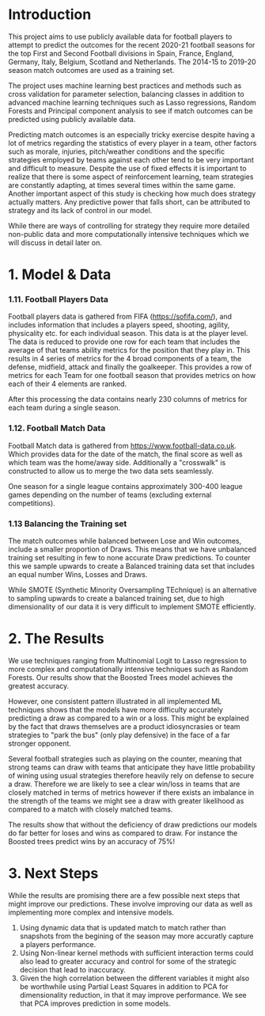 # Introduction

This project aims to use publicly available data for football players to attempt to predict the outcomes for the recent 2020-21 football seasons for the top First and Second Football divisions in Spain, France, England, Germany, Italy, Belgium, Scotland and Netherlands. The 2014-15 to 2019-20 season match outcomes are used as a training set.

The project uses machine learning best practices and methods such as cross validation for parameter selection, balancing classes in addition to advanced machine learning techniques such as Lasso regressions, Random Forests and Principal component analysis to see if match outcomes can be predicted using publicly available data.

Predicting match outcomes is an especially tricky exercise despite having a lot of metrics regarding the statistics of every player in a team, other factors such as morale, injuries, pitch/weather conditions and the specific strategies employed by teams against each other tend to be very important and difficult to measure. Despite the use of fixed effects it is important to realize that there is some aspect of reinforcement learning, team strategies are constantly adapting, at times several times within the same game. Another important aspect of this study is checking how much does strategy actually matters. Any predictive power that falls short, can be attributed to strategy and its lack of control in our model. 

While there are ways of controlling for strategy they require more detailed non-public data and more computationally intensive techniques which we will discuss in detail later on.

# 1. Model & Data

### 1.11. Football Players Data
Football players data is gathered from FIFA (https://sofifa.com/), and includes information that includes a players speed, shooting, agility, physicality etc. for each individual season. This data is at the player level. The data is reduced to provide one row for each team that includes the average of that teams ability metrics for the position that they play in. This results in 4 series of metrics for the 4 broad components of a team, the defense, midfield, attack and finally the goalkeeper. This provides a row of metrics for each Team for one football season that provides metrics on how each of their 4 elements are ranked.

After this processing the data contains nearly 230 columns of metrics for each team during a single season.

### 1.12. Football Match Data
Football Match data is gathered from https://www.football-data.co.uk. Which provides data for the date of the match, the final score as well as which team was the home/away side. Additionally a "crosswalk" is constructed to allow us to merge the two data sets seamlessly.

One season for a single league contains approximately 300-400 league games depending on the number of teams (excluding external competitions). 


### 1.13 Balancing the Training set

The match outcomes while balanced between Lose and Win outcomes, include a smaller proportion of Draws. This means that we have unbalanced training set resulting in few to none accurate Draw predictions. To counter this we sample upwards to create a Balanced training data set that includes an equal number Wins, Losses and Draws. 

While SMOTE (Synthetic Minority Oversampling TEchnique) is an alternative to sampling upwards to create a balanced training set, due to high dimensionality of our data it is very difficult to implement SMOTE efficiently.

# 2. The Results

We use techniques ranging from Multinomial Logit to Lasso regression to more complex and computationally intensive techniques such as Random Forests. 
Our results show that the Boosted Trees model achieves the greatest accuracy.

However, one consistent pattern illustrated in all implemented ML techniques shows that the models have more difficulty accurately predicting a draw as compared to a win or a loss. This might be explained by the fact that draws themselves are a product idiosyncrasies or team strategies to "park the bus" (only play defensive) in the face of a far stronger opponent. 

Several football strategies such as playing on the counter, meaning that strong teams can draw with teams that anticipate they have little probability of wining using usual strategies therefore heavily rely on defense to secure a draw. Therefore we are likely to see a clear win/loss in teams that are closely matched in terms of metrics however if there exists an imbalance in the strength of the teams we might see a draw with greater likelihood as compared to a match with closely matched teams.

The results show that without the deficiency of draw predictions our models do far better for loses and wins as compared to draw. For instance the Boosted trees predict wins by an accuracy of 75%!

# 3. Next Steps

While the results are promising there are a few possible next steps that might improve our predictions. These involve improving our data as well as implementing more complex and intensive models.

  1. Using dynamic data that is updated match to match rather than snapshots from the begining of the season may more accuratly capture a players performance.
  2. Using Non-linear kernel methods with sufficient interaction terms could also lead to greater accuracy and control for some of the strategic decision that lead to inaccuracy.
  3. Given the high correlation between the different variables it might also be worthwhile using Partial Least Squares in addition to PCA for dimensionality reduction, in that it may improve performance. We see that PCA improves prediction in some models.


